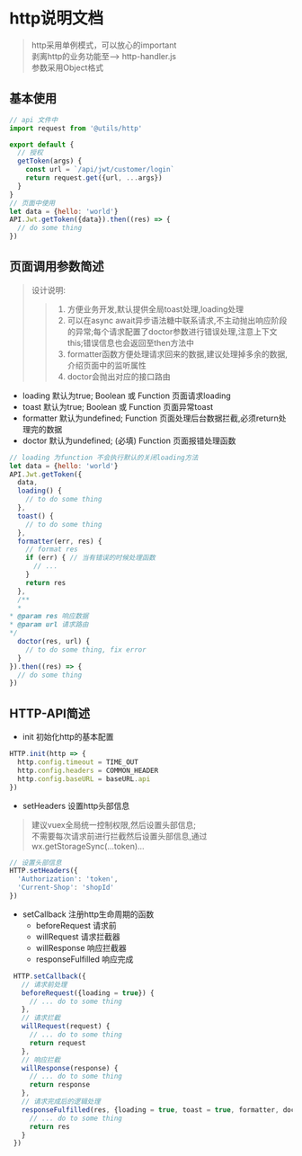 # http说明文档

> http采用单例模式，可以放心的important  
> 剥离http的业务功能至--> http-handler.js  
> 参数采用Object格式

## 基本使用
```js
// api 文件中
import request from '@utils/http'

export default {
  // 授权
  getToken(args) {
    const url = `/api/jwt/customer/login`
    return request.get({url, ...args})
  }
}
// 页面中使用
let data = {hello: 'world'}
API.Jwt.getToken({data}).then((res) => {
  // do some thing
})
```

## 页面调用参数简述
> 设计说明:
>> 1. 方便业务开发,默认提供全局toast处理,loading处理  
>> 2. 可以在async await异步语法糖中联系请求,不主动抛出响应阶段的异常;每个请求配置了doctor参数进行错误处理,注意上下文this;错误信息也会返回至then方法中  
>> 3. formatter函数方便处理请求回来的数据,建议处理掉多余的数据,介绍页面中的监听属性  
>> 4. doctor会抛出对应的接口路由  

- loading 默认为true; Boolean 或 Function 页面请求loading
- toast 默认为true; Boolean 或 Function 页面异常toast
- formatter 默认为undefined; Function 页面处理后台数据拦截,必须return处理完的数据
- doctor 默认为undefined; (必填) Function 页面报错处理函数

```js
// loading 为function 不会执行默认的关闭loading方法
let data = {hello: 'world'}
API.Jwt.getToken({
  data,
  loading() {
    // to do some thing
  },
  toast() {
    // to do some thing
  },
  formatter(err, res) {
    // format res 
    if (err) { // 当有错误的时候处理函数
      // ...
    }
    return res
  },
  /**
  * 
* @param res 响应数据
* @param url 请求路由
*/
  doctor(res, url) {
    // to do some thing, fix error
  }
}).then((res) => {
  // do some thing
})
```

## HTTP-API简述

- init 初始化http的基本配置

```js
HTTP.init(http => {
  http.config.timeout = TIME_OUT
  http.config.headers = COMMON_HEADER
  http.config.baseURL = baseURL.api
})
```

- setHeaders 设置http头部信息

> 建议vuex全局统一控制权限,然后设置头部信息;    
> 不需要每次请求前进行拦截然后设置头部信息,通过wx.getStorageSync(...token)...  

```js
// 设置头部信息
HTTP.setHeaders({
  'Authorization': 'token',
  'Current-Shop': 'shopId'
})
```

- setCallback 注册http生命周期的函数
  - beforeRequest 请求前
  - willRequest 请求拦截器
  - willResponse 响应拦截器
  - responseFulfilled 响应完成

```js
 HTTP.setCallback({
   // 请求前处理
   beforeRequest({loading = true}) {
     // ... do to some thing
   },
   // 请求拦截
   willRequest(request) {
     // ... do to some thing
     return request
   },
   // 响应拦截
   willResponse(response) {
     // ... do to some thing
     return response
   },
   // 请求完成后的逻辑处理
   responseFulfilled(res, {loading = true, toast = true, formatter, doctor}) {
     // ... do to some thing
     return res
   }
 })
```
